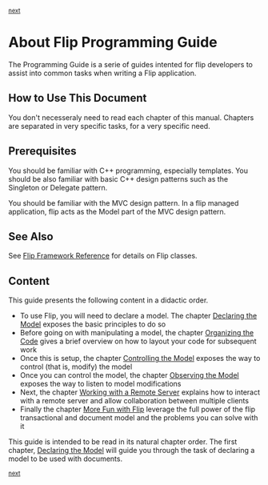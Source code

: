 <p><sup><a href="declare.md">next</a></sup></p>

<h1>About Flip Programming Guide</h1>

<p>The Programming Guide is a serie of guides intented for flip developers to assist into common tasks when writing a Flip application.</p>

<h2 id="how">How to Use This Document</h2>

<p>You don't necesseraly need to read each chapter of this manual. Chapters are separated in very specific tasks, for a very specific need.</p>

<h2 id="requisites">Prerequisites</h2>

<p>You should be familiar with C++ programming, especially templates. You should be also familiar with basic C++ design patterns such as the Singleton or Delegate pattern.</p>

<p>You should be familiar with the MVC design pattern. In a flip managed application, flip acts as the Model part of the MVC design pattern.</p>

<h2 id="seealso">See Also</h2>

<p>See <a href="../reference/README.md">Flip Framework Reference</a> for details on Flip classes.</p>

<h2 id="content">Content</h2>

<p>This guide presents the following content in a didactic order.</p>

<ul>
<li>To use Flip, you will need to declare a model. The chapter <a href="../guide/declare.md">Declaring the Model</a> exposes the basic principles to do so</li>
<li>Before going on with manipulating a model, the chapter <a href="../guide/organize.md">Organizing the Code</a> gives a brief overview on how to layout your code for subsequent work</li>
<li>Once this is setup, the chapter <a href="../guide/control.md">Controlling the Model</a> exposes the way to control (that is, modify) the model</li>
<li>Once you can control the model, the chapter <a href="../guide/observe.md">Observing the Model</a> exposes the way to listen to model modifications</li>
<li>Next, the chapter <a href="../guide/remote.md">Working with a Remote Server</a> explains how to interact with a remote server and allow collaboration between multiple clients</li>
<li>Finally the chapter <a href="../guide/misc.md">More Fun with Flip</a> leverage the full power of the flip transactional and document model and the problems you can solve with it</li>
</ul>

<p>This guide is intended to be read in its natural chapter order. The first chapter, <a href="../guide/declare.md">Declaring the Model</a> will guide you through the task of declaring a model to be used with documents.</p>

<p><sup><a href="declare.md">next</a></sup></p>

